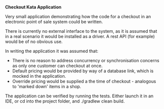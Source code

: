 **Checkout Kata Application**

Very small application demonstrating how the code for a checkout in an electronic point of sale system could be written.

There is currently no external interface to the system, as it is assumed that in a real scenario it would be installed as a driver. A rest API (for example) would be of no obvious use.

In writing the application it was assumed that:

* There is no reason to address concurrency or synchronisation concerns as only one customer can checkout at once.
* Default pricing would be provided by way of a database link, which is mocked in the application.
* Override pricing would be supplied a the time of checkout - analogous to 'marked down' items in a shop.

The application can be verified by running the tests. Either launch it in an IDE, or cd into the project folder, and ./gradlew clean build.